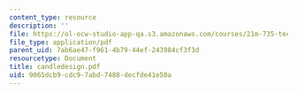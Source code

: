 ```yaml
---
content_type: resource
description: ''
file: https://ol-ocw-studio-app-qa.s3.amazonaws.com/courses/21m-735-technical-design-scenery-mechanisms-and-special-effects-spring-2004/9065dcb9cdc97abd7488decfde41e50a_candledesign.pdf
file_type: application/pdf
parent_uid: 7ab6ae47-f961-4b79-44ef-243984cf3f3d
resourcetype: Document
title: candledesign.pdf
uid: 9065dcb9-cdc9-7abd-7488-decfde41e50a
---
```

